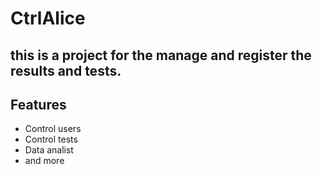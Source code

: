 # CtrlAlice

## this is a project for the manage and register the results and tests.

## Features

- Control users
- Control tests
- Data analist
- and more
